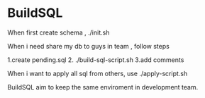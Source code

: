 # BuildSQL


When first create schema , ./init.sh

When i need share my db to guys in team , follow steps

  1.create pending.sql
  2. ./build-sql-script.sh
  3.add comments
  
When i want to apply all sql from others, use ./apply-script.sh


BuildSQL aim to keep the same enviroment in development team.
